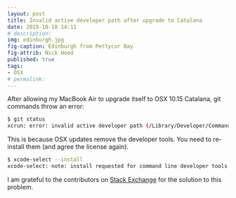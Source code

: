 ```yaml
---
layout: post
title: Invalid active developer path after upgrade to Catalana
date: 2019-10-10 14:11
# description: 
img: edinburgh.jpg
fig-caption: Edinburgh from Pettycur Bay
fig-attrib: Nick Hood
published: true
tags:
- OSX
# permalink:
---
```

After allowing my MacBook Air to upgrade itself to OSX 10.15 Catalana, git commands throw an error:

```sh
$ git status
xcrun: error: invalid active developer path (/Library/Developer/CommandLineTools), missing xcrun at: /Library/Developer/CommandLineTools/usr/bin/xcrun
```

This is because OSX updates remove the developer tools. You need to re-install them (and agree the license again).

```sh
$ xcode-select --install
xcode-select: note: install requested for command line developer tools
```

I am grateful to the contributors on [Stack Exchange](https://apple.stackexchange.com/questions/254380/why-am-i-getting-an-invalid-active-developer-path-when-attempting-to-use-git-a) for the solution to this problem.